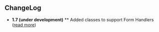## ChangeLog

* **1.7 (under development)**
** Added classes to support Form Handlers ([read more](https://github.com/jarrettmeyer/curiosity-common-mvc/wiki/Form-Handlers))